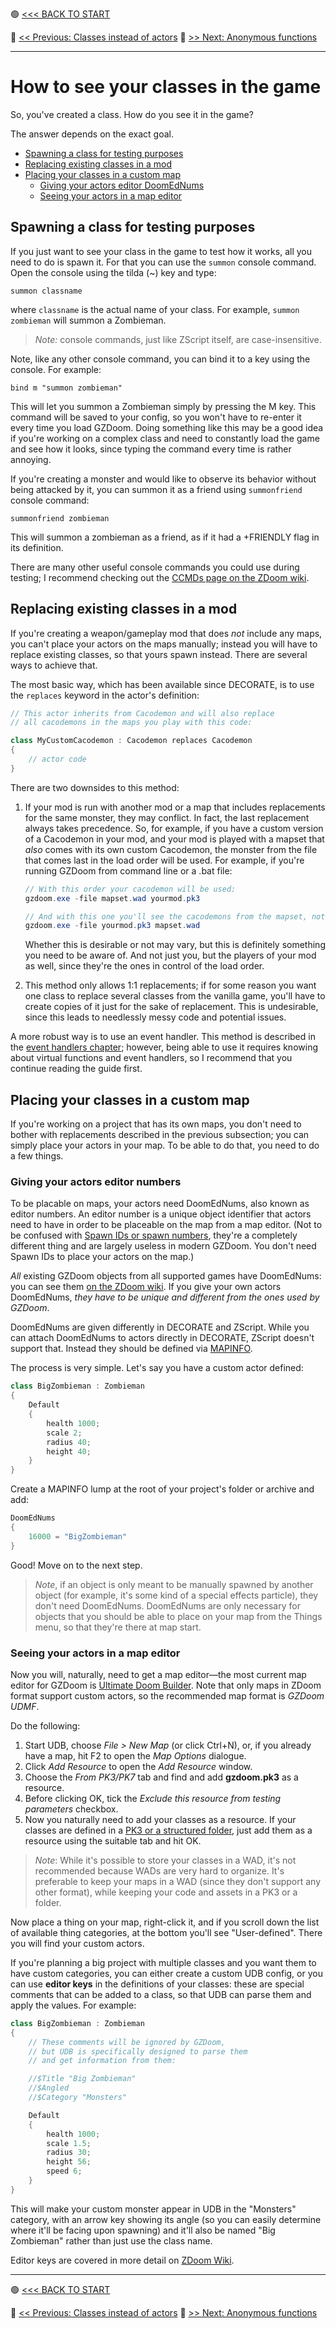 🟢 [<<< BACK TO START](README.md)

🔵 [<< Previous: Classes instead of actors](04_Classes_instead_of_actors.md)        🔵 [>> Next: Anonymous functions](06_Anonymous_functions.md)

------

# How to see your classes in the game

So, you've created a class. How do you see it in the game?

The answer depends on the exact goal.

* [Spawning a class for testing purposes](#spawning-a-class-for-testing-purposes)
* [Replacing existing classes in a mod](#replacing-existing-classes-in-a-mod)
* [Placing your classes in a custom map](#placing-your-classes-in-a-custom-map)
  + [Giving your actors editor DoomEdNums](#giving-your-actors-editor-doomednums)
  + [Seeing your actors in a map editor](#seeing-your-actors-in-a-map-editor)

## Spawning a class for testing purposes

If you just want to see your class in the game to test how it works, all you need to do is spawn it. For that you can use the `summon` console command. Open the console using the tilda (~) key and type:

```
summon classname
```

where `classname` is the actual name of your class. For example, `summon zombieman` will summon a Zombieman.

> *Note:* console commands, just like ZScript itself, are case-insensitive.

Note, like any other console command, you can bind it to a key using the console. For example:

```
bind m "summon zombieman"
```

This will let you summon a Zombieman simply by pressing the M key. This command will be saved to your config, so you won't have to re-enter it every time you load GZDoom. Doing something like this may be a good idea if you're working on a complex class and need to constantly load the game and see how it looks, since typing the command every time is rather annoying.

If you're creating a monster and would like to observe its behavior without being attacked by it, you can summon it as a friend using `summonfriend` console command:

```
summonfriend zombieman
```

This will summon a zombieman as a friend, as if it had a +FRIENDLY flag in its definition.

There are many other useful console commands you could use during testing; I recommend checking out the [CCMDs page on the ZDoom wiki](https://zdoom.org/wiki/CCMDs).

## Replacing existing classes in a mod

If you're creating a weapon/gameplay mod that does *not* include any maps, you can't place your actors on the maps manually; instead you will have to replace existing classes, so that yours spawn instead. There are several ways to achieve that.

The most basic way, which has been available since DECORATE, is to use the `replaces` keyword in the actor's definition:

```cs
// This actor inherits from Cacodemon and will also replace
// all cacodemons in the maps you play with this code:

class MyCustomCacodemon : Cacodemon replaces Cacodemon
{
    // actor code
}
```

There are two downsides to this method:

1. If your mod is run with another mod or a map that includes replacements for the same monster, they may conflict. In fact, the last replacement always takes precedence. So, for example, if you have a custom version of a Cacodemon in your mod, and your mod is played with a mapset that *also* comes with its own custom Cacodemon, the monster from the file that comes last in the load order will be used. For example, if you're running GZDoom from command line or a .bat file:
   
   ```csharp
   // With this order your cacodemon will be used:
   gzdoom.exe -file mapset.wad yourmod.pk3
   
   // And with this one you'll see the cacodemons from the mapset, not your mod:
   gzdoom.exe -file yourmod.pk3 mapset.wad
   ```
   
   Whether this is desirable or not may vary, but this is definitely something you need to be aware of. And not just you, but the players of your mod as well, since they're the ones in control of the load order.

2. This method only allows 1:1 replacements; if for some reason you want one class to replace several classes from the vanilla game, you'll have to create copies of it just for the sake of replacement. This is undesirable, since this leads to needlessly messy code and potential issues.

A more robust way is to use an event handler. This method is described in the [event handlers chapter](11_Event_Handlers.md#actor-replacement-via-event-handlers); however, being able to use it requires knowing about virtual functions and event handlers, so I recommend that you continue reading the guide first.

## Placing your classes in a custom map

If you're working on a project that has its own maps, you don't need to bother with replacements described in the previous subsection; you can simply place your actors in your map. To be able to do that, you need to do a few things.

### Giving your actors editor numbers

To be placable on maps, your actors need DoomEdNums, also known as editor numbers. An editor number is a unique object identifier that actors need to have in order to be placeable on the map from a map editor. (Not to be confused with [Spawn IDs or spawn numbers](https://zdoom.org/wiki/Spawn_number), they're a completely different thing and are largely useless in modern GZDoom. You don't need Spawn IDs to place your actors on the map.)

*All* existing GZDoom objects from all supported games have DoomEdNums: you can see them [on the ZDoom wiki](https://zdoom.org/wiki/Standard_editor_numbers). If you give your own actors DoomEdNums, *they have to be unique and different from the ones used by GZDoom*.

DoomEdNums are given differently in DECORATE and ZScript. While you can attach DoomEdNums to actors directly in DECORATE, ZScript doesn't support that. Instead they should be defined via [MAPINFO](https://zdoom.org/wiki/MAPINFO).

The process is very simple. Let's say you have a custom actor defined:

```cs
class BigZombieman : Zombieman
{
    Default
    {
        health 1000;
        scale 2;
        radius 40;
        height 40;
    }
}
```

Create a MAPINFO lump at the root of your project's folder or archive and add:

```cs
DoomEdNums
{
    16000 = "BigZombieman"
}
```

Good! Move on to the next step.

> *Note*, if an object is only meant to be manually spawned by another object (for example, it's some kind of a special effects particle), they don't need DoomEdNums. DoomEdNums are only necessary for objects that you should be able to place on your map from the Things menu, so that they're there at map start.

### Seeing your actors in a map editor

Now you will, naturally, need to get a map editor—the most current map editor for GZDoom is [Ultimate Doom Builder](https://forum.zdoom.org/viewtopic.php?t=66745). Note that only maps in ZDoom format support custom actors, so the recommended map format is *GZDoom UDMF*.

Do the following:

1. Start UDB, choose *File > New Map* (or click Ctrl+N), or, if you already have a map, hit F2 to open the *Map Options* dialogue.
2. Click *Add Resource* to open the *Add Resource* window.
3. Choose the *From PK3/PK7* tab and find and add **gzdoom.pk3** as a resource. 
4. Before clicking OK, tick the *Exclude this resource from testing parameters* checkbox. 
5. Now you naturally need to add your classes as a resource. If your classes are defined in a [PK3 or a structured folder](https://zdoom.org/wiki/Using_ZIPs_as_WAD_replacement), just add them as a resource using the suitable tab and hit OK.

> *Note*: While it's possible to store your classes in a WAD, it's not recommended because WADs are very hard to organize. It's preferable to keep your maps in a WAD (since they don't support any other format), while keeping your code and assets in a PK3 or a folder.

Now place a thing on your map, right-click it, and if you scroll down the list of available thing categories, at the bottom you'll see "User-defined". There you will find your custom actors.

If you're planning a big project with multiple classes and you want them to have custom categories, you can either create a custom UDB config, or you can use **editor keys** in the definitions of your classes: these are special comments that can be added to a class, so that UDB can parse them and apply the values. For example:

```csharp
class BigZombieman : Zombieman
{
    // These comments will be ignored by GZDoom,
    // but UDB is specifically designed to parse them
    // and get information from them:

    //$Title "Big Zombieman"
    //$Angled
    //$Category "Monsters"

    Default
    {
        health 1000;
        scale 1.5;
        radius 30;
        height 56;
        speed 6;
    }
}
```

This will make your custom monster appear in UDB in the "Monsters" category, with an arrow key showing its angle (so you can easily determine where it'll be facing upon spawning) and it'll also be named "Big Zombieman" rather than just use the class name.

Editor keys are covered in more detail on [ZDoom Wiki](https://zdoom.org/wiki/Editor_keys).

------

🟢 [<<< BACK TO START](README.md)

🔵 [<< Previous: Classes instead of actors](04_Classes_instead_of_actors.md)        🔵 [>> Next: Anonymous functions](06_Anonymous_functions.md)
